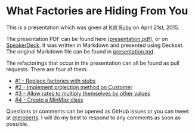# What Factories are Hiding From You

This is a presentation which was given at [KW Ruby](http://kwruby.ca/) on April 21st, 2015.

The presentation PDF can be found here ([presentation.pdf](presentation.pdf)),
or on [SpeakerDeck](https://speakerdeck.com/ericroberts/what-factories-are-hiding-from-you).
It was written in Markdown and presented using Deckset.
The original Markdown file can be found in [presentation.md](presentation.md).

The refactorings that occur in the presentation can all be found as pull requests.
There are four of them:

- [#1 - Replace factories with stubs](https://github.com/ericroberts/factories/pull/5)
- [#2 - Implement projection method on Customer](https://github.com/ericroberts/factories/pull/6)
- [#3 - Allow rates to multiply themselves by other values](https://github.com/ericroberts/factories/pull/7)
- [#4 - Create a MinMax class](https://github.com/ericroberts/factories/pull/8)

Questions or comments can be opened as GitHub issues or you can tweet at [@eroberts](https://twitter.com/eroberts).
I will do my best to respond to any comments as soon as possible.
